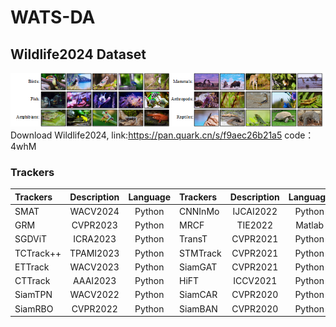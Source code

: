 # WATS-DA
## Wildlife2024 Dataset

![image](img/Wildlife2024.png)
Download Wildlife2024, link:https://pan.quark.cn/s/f9aec26b21a5 code：4whM
### Trackers


| Trackers | Description | Language | Trackers | Description | Language |
| :---------- | :-----------: | :---------: | :---------- | :-----------: | :---------: |
| SMAT | WACV2024 | Python | CNNInMo| IJCAI2022 | Python |
| GRM | CVPR2023 | Python | MRCF | TIE2022 | Matlab |
| SGDViT| ICRA2023 | Python | TransT | CVPR2021 | Python |
| TCTrack++| TPAMI2023 | Python | STMTrack | CVPR2021 | Python |
| ETTrack | WACV2023 | Python | SiamGAT | CVPR2021 | Python |
| CTTrack | AAAI2023 | Python | HiFT| ICCV2021 | Python |
| SiamTPN | WACV2022 | Python | SiamCAR | CVPR2020 | Python |
| SiamRBO | CVPR2022 | Python | SiamBAN | CVPR2020 | Python |